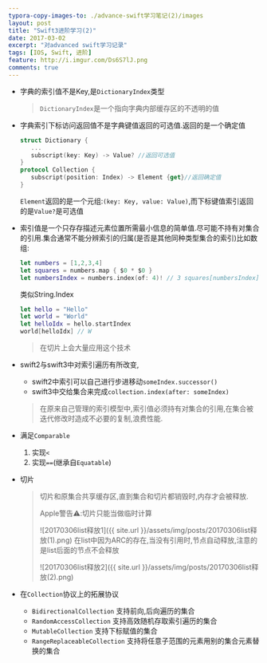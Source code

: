 ```yaml
---
typora-copy-images-to: ./advance-swift学习笔记(2)/images
layout: post
title: "Swift3进阶学习(2)"
date: 2017-03-02
excerpt: "对advanced swift学习记录"
tags: [IOS, Swift, 进阶]
feature: http://i.imgur.com/Ds6S7lJ.png
comments: true
---
```


- 字典的索引值不是Key,是`DictionaryIndex`类型

  > `DictionaryIndex`是一个指向字典内部缓存区的不透明的值

- 字典索引下标访问返回值不是字典键值返回的可选值.返回的是一个确定值

  ```swift
  struct Dictionary {
     ...
     subscript(key: Key) -> Value? //返回可选值
  }
  protocol Collection {
     subscript(position: Index) -> Element {get}//返回确定值
  }
  ```

  ​ `Element`返回的是一个元组:`(key: Key, value: Value)`,而下标键值索引返回的是`Value?`是可选值

- 索引值是一个只存存描述元素位置所需最小信息的简单值.尽可能不持有对集合的引用.集合通常不能分辨索引的归属(是否是其他同种类型集合的索引)比如数组:

  ```swift
  let numbers = [1,2,3,4]
  let squares = numbers.map { $0 * $0 }
  let numbersIndex = numbers.index(of: 4)! // 3 squares[numbersIndex] // 16
  ```

  类似String.Index

  ```swift
  let hello = "Hello"
  let world = "World"
  let helloIdx = hello.startIndex
  world[helloIdx] // W
  ```

  > 在切片上会大量应用这个技术

- swift2与swift3中对索引遍历有所改变,

  - swift2中索引可以自己进行步进移动`someIndex.successor()`
  - swift3中交给集合来完成`collection.index(after: someIndex)`

  > 在原来自己管理的索引模型中,索引值必须持有对集合的引用,在集合被迭代修改时造成不必要的复制,浪费性能.

- 满足`Comparable`

  1. 实现`<`
  2. 实现`==`(继承自`Equatable`)

- 切片

  > 切片和原集合共享缓存区,直到集合和切片都销毁时,内存才会被释放.
  >
  > Apple警告⚠️:切片只能当做临时计算
  >
  > ![20170306list释放1]({{ site.url }}/assets/img/posts/20170306list释放(1).png)
  在list中因为ARC的存在,当没有引用时,节点自动释放,注意的是list后面的节点不会释放
  >
  > ![20170306list释放2]({{ site.url }}/assets/img/posts/20170306list释放(2).png)

- 在`Collection`协议上的拓展协议

  - `BidirectionalCollection` 支持前向,后向遍历的集合
  - `RandomAccessCollection` 支持高效随机存取索引遍历的集合
  - `MutableCollection` 支持下标赋值的集合
  - `RangeReplaceableCollection` 支持将任意子范围的元素用别的集合元素替换的集合

  ​
